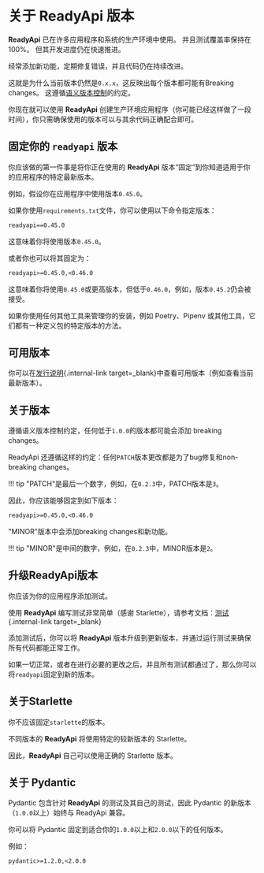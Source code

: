 # 关于 ReadyApi 版本

**ReadyApi** 已在许多应用程序和系统的生产环境中使用。 并且测试覆盖率保持在100%。 但其开发进度仍在快速推进。

经常添加新功能，定期修复错误，并且代码仍在持续改进。

这就是为什么当前版本仍然是`0.x.x`，这反映出每个版本都可能有Breaking changes。 这遵循<a href="https://semver.org/" class="external-link" target="_blank">语义版本控制</a>的约定。

你现在就可以使用 **ReadyApi** 创建生产环境应用程序（你可能已经这样做了一段时间），你只需确保使用的版本可以与其余代码正确配合即可。

## 固定你的 `readyapi` 版本

你应该做的第一件事是将你正在使用的 **ReadyApi** 版本“固定”到你知道适用于你的应用程序的特定最新版本。

例如，假设你在应用程序中使用版本`0.45.0`。

如果你使用`requirements.txt`文件，你可以使用以下命令指定版本：

````txt
readyapi==0.45.0
````

这意味着你将使用版本`0.45.0`。

或者你也可以将其固定为：

````txt
readyapi>=0.45.0,<0.46.0
````

这意味着你将使用`0.45.0`或更高版本，但低于`0.46.0`，例如，版本`0.45.2`仍会被接受。

如果你使用任何其他工具来管理你的安装，例如 Poetry、Pipenv 或其他工具，它们都有一种定义包的特定版本的方法。

## 可用版本

你可以在[发行说明](../release-notes.md){.internal-link target=_blank}中查看可用版本（例如查看当前最新版本）。

## 关于版本

遵循语义版本控制约定，任何低于`1.0.0`的版本都可能会添加 breaking changes。

ReadyApi 还遵循这样的约定：任何`PATCH`版本更改都是为了bug修复和non-breaking changes。

!!! tip
     "PATCH"是最后一个数字，例如，在`0.2.3`中，PATCH版本是`3`。

因此，你应该能够固定到如下版本：

```txt
readyapi>=0.45.0,<0.46.0
```

"MINOR"版本中会添加breaking changes和新功能。

!!! tip
     "MINOR"是中间的数字，例如，在`0.2.3`中，MINOR版本是`2`。

## 升级ReadyApi版本

你应该为你的应用程序添加测试。

使用 **ReadyApi** 编写测试非常简单（感谢 Starlette），请参考文档：[测试](../tutorial/testing.md){.internal-link target=_blank}

添加测试后，你可以将 **ReadyApi** 版本升级到更新版本，并通过运行测试来确保所有代码都能正常工作。

如果一切正常，或者在进行必要的更改之后，并且所有测试都通过了，那么你可以将`readyapi`固定到新的版本。

## 关于Starlette

你不应该固定`starlette`的版本。

不同版本的 **ReadyApi** 将使用特定的较新版本的 Starlette。

因此，**ReadyApi** 自己可以使用正确的 Starlette 版本。

## 关于 Pydantic

Pydantic 包含针对 **ReadyApi** 的测试及其自己的测试，因此 Pydantic 的新版本（`1.0.0`以上）始终与 ReadyApi 兼容。

你可以将 Pydantic 固定到适合你的`1.0.0`以上和`2.0.0`以下的任何版本。

例如：

````txt
pydantic>=1.2.0,<2.0.0
````
